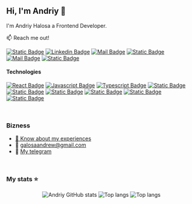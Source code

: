 ## Hi, I'm Andriy 👋

I'm Andriy Halosa a Frontend Developer.

📫 Reach me out!

[![Static Badge](https://img.shields.io/badge/-Andriy_Halosa-0e76a8?style=flat&logo=x&logoColor=white&color=%23000000)](https://x.com/1Galers)
[![Linkedin Badge](https://img.shields.io/badge/-Andriy_Halosa-0e76a8?style=flat&labelColor=0e76a8&logo=linkedin&logoColor=white)](https://www.linkedin.com/in/andriy-halosa-b0900a302/)
[![Mail Badge](https://img.shields.io/badge/-Andriy_Halosa-c0392b?style=flat&labelColor=c0392b&logo=gmail&logoColor=white)](mailto:galosaandrew@gmail.com)
[![Static Badge](https://img.shields.io/badge/Galers-%235865f2?style=flat&logo=discord&logoColor=white&labelColor=%235865f2&cacheSeconds=https%3A%2F%2Fdiscord.com%2Fchannels%2F%40galers&link=https%3A%2F%2Fdiscord.com%2Fchannels%2F%40galers)](https://discord.com/channels/@galers)
[![Mail Badge](https://img.shields.io/badge/-@Andriy_Halosa-e84393?style=flat&labelColor=e84393&logo=instagram&logoColor=white)](https://www.instagram.com/galers_1/)
[![Static Badge](https://img.shields.io/badge/Galers-%40?style=social&logo=telegram&logoColor=%2326A5E4&cacheSeconds=https%3A%2F%2Ft.me%2FGalerss&link=https%3A%2F%2Ft.me%2FGalerss)
](https://t.me/Galerss)
<br/>

#### Technologies

[![React Badge](https://img.shields.io/badge/-React-61DBFB?style=for-the-badge&labelColor=black&logo=react&logoColor=61DBFB)](#) [![Javascript Badge](https://img.shields.io/badge/-Javascript-F0DB4F?style=for-the-badge&labelColor=black&logo=javascript&logoColor=F0DB4F)](#) [![Typescript Badge](https://img.shields.io/badge/-Typescript-007acc?style=for-the-badge&labelColor=black&logo=typescript&logoColor=007acc)](#) [![Static Badge](https://img.shields.io/badge/html5-%23E34F26?style=for-the-badge&logo=html5&logoColor=%23E34F26&labelColor=%23000&)](#) [![Static Badge](https://img.shields.io/badge/css3-%231572B6?style=for-the-badge&logo=css3&logoColor=%231572B6&labelColor=%23000)](#) [![Static Badge](https://img.shields.io/badge/sass-%23CC6699?style=for-the-badge&logo=sass&logoColor=%23CC6699&labelColor=%23000)](#) [![Static Badge](https://img.shields.io/badge/reactrouter-%23CA4245?style=for-the-badge&logo=reactrouter&logoColor=%23CA4245&labelColor=%23000)](#) [![Static Badge](https://img.shields.io/badge/redux-%23764ABC?style=for-the-badge&logo=redux&logoColor=%23764ABC&labelColor=%23000)](#) [![Static Badge](https://img.shields.io/badge/axios-%235A29E4?style=for-the-badge&logo=axios&logoColor=%235A29E4&labelColor=%23000)](#)

<br/>

### Bizness

- [📄 Know about my experiences](https://drive.google.com/file/d/1OyI5fT2IK44A28e38ptwbgCJqiQBBHKV/view?usp=sharing)
- 📧 galosaandrew@gmail.com
- 📄 [My telegram](https://t.me/Galerss)

<br/>

### My stats ⭐

<div align="center">
<img alt="Andriy GitHub stats" src="https://github-readme-stats.vercel.app/api?username=galers&show_icons=true&theme=transparent"/>
<img alt="Top langs" src="https://github-readme-stats.vercel.app/api/top-langs/?username=galers&layout=compact&&langs_count=8"/>
<img alt="Top langs" src="https://www.codewars.com/users/username/badges/small)](https://www.codewars.com/users/Galers"/>
</div>

